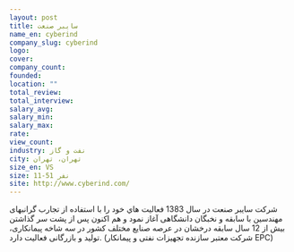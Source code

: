 ```yaml
---
layout: post
title: سایبر صنعت
name_en: cyberind
company_slug: cyberind
logo: 
cover: 
company_count:
founded:
location: ""
total_review: 
total_interview: 
salary_avg: 
salary_min: 
salary_max: 
rate: 
view_count: 
industry: نفت و گاز
city: تهران، تهران
size_en: VS
size: 11-51 نفر
site: http://www.cyberind.com/
---
```


شركت سايبر صنعت در سال 1383 فعاليت هاي خود را با استفاده از تجارب گرانبهای مهندسين با سابقه و نخبگان دانشگاهی آغاز نمود و هم اکنون پس از پشت سر گذاشتن بیش از 12 سال سابقه درخشان در عرصه صنایع مختلف کشور در سه شاخه پیمانکاری، تولید و بازرگانی فعالیت دارد.
(شرکت معتبر سازنده تجهیزات نفتی و پیمانکار EPC)
